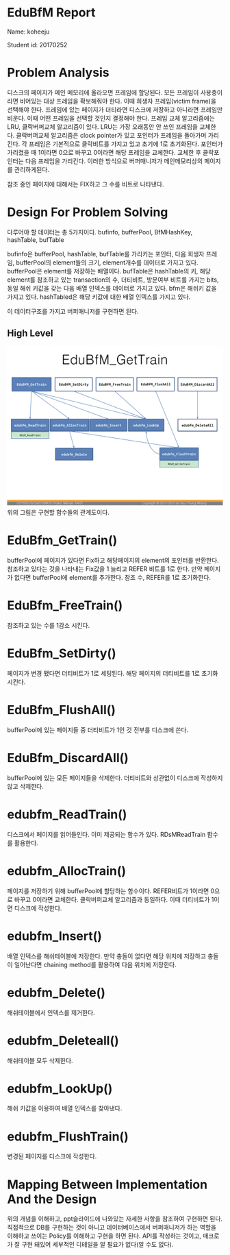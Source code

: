 # EduBfM Report

Name: koheeju

Student id: 20170252

# Problem Analysis

디스크의 페이지가 메인 메모리에 올라오면 프레임에 할당된다. 모든 프레임이 사용중이라면 비어있는 대상 프레임을 확보해줘야 한다. 이때 희생자 프레임(victim frame)을 선택해야 한다. 프레임에 있는 페이지가 더티라면 디스크에 저장하고 아니라면 프레임만 비운다. 
이때 어떤 프레임을 선택할 것인지 결정해야 한다. 
프레임 교체 알고리즘에는 LRU, 클락버퍼교체 알고리즘이 있다.
LRU는 가장 오래동안 안 쓰인 프레임을 교체한다.
클락버퍼교체 알고리즘은 clock pointer가 있고 포인터가 프레임을 돌아가며 가리킨다. 각 프레임은 기본적으로 클락비트를 가지고 있고 초기에 1로 초기화된다. 포인터가 가리켰을 때 1이라면 0으로 바꾸고 0이라면 해당 프레임을 교체한다. 교체한 후 클락포인터는 다음 프레임을 가리킨다.
이러한 방식으로 버퍼매니저가 메인메모리상의 페이지를 관리하게된다. 

참조 중인 페이지에 대해서는 FIX하고 그 수를 비트로 나타낸다.
# Design For Problem Solving
다루어야 할 데이터는 총 5가지이다. 
bufinfo, bufferPool, BfMHashKey, hashTable, bufTable

bufinfo은 bufferPool, hashTable, bufTable를 가리키는 포인터, 다음 희생자 프레임, bufferPool의 element들의 크기, element개수를 데이터로 가지고 있다. 
bufferPool은 element를 저장하는 배열이다.
bufTable은 hashTable의 키, 해당 element를 참조하고 있는 transaction의 수, 더티비트, 방문여부 비트를 가지는 bits, 동일 해쉬 키값을 갖는 다음 배열 인덱스를 데이터로 가지고 있다.
bfm은 해쉬키 값을 가지고 있다.
hashTabled은 해당 키값에 대한 배열 인덱스를 가지고 있다.

이 데이터구조를 가지고 버퍼매니저를 구현하면 된다.
## High Level
![img1](./img/img1.png)
위의 그림은 구현할 함수들의 관계도이다. 

# EduBfm_GetTrain()
bufferPool에 페이지가 있다면 Fix하고 해당페이지의 element의 포인터를 반환한다. 참조하고 있다는 것을 나타내는 Fix값을 1 늘리고 REFER 비트를 1로 한다. 
만약 페이지가 없다면 bufferPool에 element를 추가한다. 참조 수, REFER를 1로 초기화한다. 

# EduBfm_FreeTrain()
참조하고 있는 수를 1감소 시킨다.

# EduBfm_SetDirty()
페이지가 변경 됐다면 더티비트가 1로 세팅된다. 해당 페이지의 더티비트를 1로 초기화 시킨다.

# EduBfm_FlushAll()
bufferPool에 있는 페이지들 중 더티비트가 1인 것 전부를 디스크에 쓴다.

# EduBfm_DiscardAll()
bufferPool에 있는 모든 페이지들을 삭제한다. 더티비트와 상관없이 디스크에 작성하지 않고 삭제한다. 

# edubfm_ReadTrain()
디스크에서 페이지를 읽어들인다. 이미 제공되는 함수가 있다. RDsMReadTrain 함수를 활용한다.
# edubfm_AllocTrain()
페이지를 저장하기 위해 bufferPool에 할당하는 함수이다. REFER비트가 1이라면 0으로 바꾸고 0이라면 교체한다. 클락버퍼교체 알고리즘과 동일하다. 이때 더티비트가 1이면 디스크에 작성한다. 
# edubfm_Insert()
배열 인덱스를 해쉬테이블에 저장한다. 만약 충돌이 없다면 해당 위치에 저장하고 충돌이 일어난다면 chaining method를 활용하여 다음 위치에 저장한다.

# edubfm_Delete()
해쉬테이블에서 인덱스를 제거한다.
# edubfm_Deleteall()
해쉬테이블 모두 삭제한다.
# edubfm_LookUp()
해쉬 키값을 이용하여 배열 인덱스를 찾아낸다.
# edubfm_FlushTrain()
변경된 페이지를 디스크에 작성한다.

# Mapping Between Implementation And the Design
위의 개념을 이해하고, ppt슬라이드에 나와있는 자세한 사항을 참조하여 구현하면 된다. 직접적으로 DB를 구현하는 것이 아니고 데이터베이스에서 버퍼매니저가 하는 역할을 이해하고 쓰이는 Policy를 이해하고 구현을 하면 된다. API를 작성하는 것이고, 매크로가 잘 구현 돼있어 세부적인 디테일을 알 필요가 없다(알 수도 없다).
